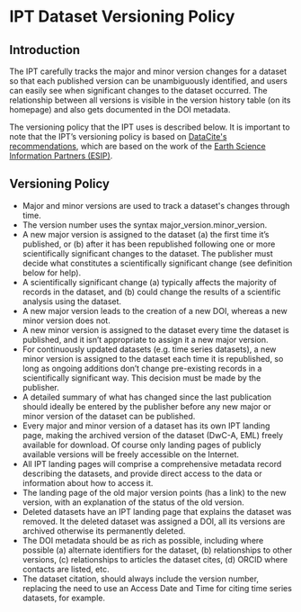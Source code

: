 # IPT Dataset Versioning Policy



## Introduction

The IPT carefully tracks the major and minor version changes for a dataset so that each published version can be unambiguously identified, and users can easily see when significant changes to the dataset occurred. The relationship between all versions is visible in the version history table (on its homepage) and also gets documented in the DOI metadata.

The versioning policy that the IPT uses is described below. It is important to note that the IPT’s versioning policy is based on [DataCite's recommendations](http://schema.datacite.org/), which are based on the work of the [Earth Science Information Partners (ESIP)](http://wiki.esipfed.org/index.php/Interagency_Data_Stewardship/Citations/provider_guidelines#Note_on_Versioning_and_Locators).

## Versioning Policy

  * Major and minor versions are used to track a dataset's changes through time.
  * The version number uses the syntax major\_version.minor\_version.
  * A new major version is assigned to the dataset (a) the first time it’s published, or (b) after it has been republished following one or more scientifically significant changes to the dataset. The publisher must decide what constitutes a scientifically significant change (see definition below for help).
  * A scientifically significant change (a) typically affects the majority of records in the dataset, and (b) could change the results of a scientific analysis using the dataset.
  * A new major version leads to the creation of a new DOI, whereas a new minor version does not.
  * A new minor version is assigned to the dataset every time the dataset is published, and it isn’t appropriate to assign it a new major version.
  * For continuously updated datasets (e.g. time series datasets), a new minor version is assigned to the dataset each time it is republished, so long as ongoing additions don’t change pre-existing records in a scientifically significant way. This decision must be made by the publisher.
  * A detailed summary of what has changed since the last publication should ideally be entered by the publisher before any new major or minor version of the dataset can be published.
  * Every major and minor version of a dataset has its own IPT landing page, making the archived version of the dataset (DwC-A, EML) freely available for download. Of course only landing pages of publicly available versions will be freely accessible on the Internet.
  * All IPT landing pages will comprise a comprehensive metadata record describing the datasets, and provide direct access to the data or information about how to access it.
  * The landing page of the old major version points (has a link) to the new version, with an explanation of the status of the old version.
  * Deleted datasets have an IPT landing page that explains the dataset was removed. It the deleted dataset was assigned a DOI, all its versions are archived otherwise its permanently deleted.
  * The DOI metadata should be as rich as possible, including where possible (a) alternate identifiers for the dataset, (b) relationships to other versions, (c) relationships to articles the dataset cites, (d) ORCID where contacts are listed, etc.
  * The dataset citation, should always include the version number, replacing the need to use an Access Date and Time for citing time series datasets, for example.